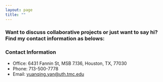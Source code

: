 ```yaml
---
layout: page
title: ""
---
```


### Want to discuss collaborative projects or just want to say hi? Find my contact information as belows: 

### Contact Information
* Office: 6431 Fannin St, MSB 7.136, Houston, TX, 77030
* Phone: 713-500-7778
* Email: [yuanqing.yan@uth.tmc.edu](mailto:yuanqing.yan@uth.tmc.edu)
